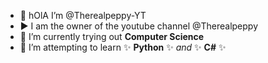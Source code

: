 - 👋 hOlA I’m @Therealpeppy-YT
- ▶️ I am the owner of the youtube channel @Therealpeppy
- 👀 I’m currently trying out **Computer Science**
- 🌱 I’m attempting to learn ✨ **Python** ✨ *and* ✨ **C#** ✨
<!---
PeppyBasil/PeppyBasil is a ✨ special ✨ repository because its `README.md` (this file) appears on your GitHub profile.
You can click the Preview link to take a look at your changes.
--->
